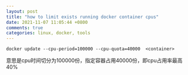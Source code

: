 ```yaml
---
layout: post
title: "how to limit exists running docker container cpus"
date: 2021-11-07 11:05:44 +0800
comments: true
categories: linux, docker, tools
---
```


```
docker update --cpu-period=100000 --cpu-quota=40000  <container>
```

意思是cpu时间切分为100000份，指定容器占用40000份，即cpu占用率最高40%
